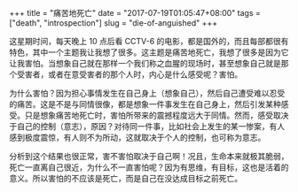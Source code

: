 +++
title = "痛苦地死亡"
date = "2017-07-19T01:05:47+08:00"
tags = ["death", "introspection"]
slug = "die-of-anguished"
+++

这星期时间，每天晚上 10 点后看 CCTV-6 的电影，都是国外的，而且每部都很有特色，其中一个主题我让我想了很多。这主题是痛苦地死亡，我想了很多是因为它让我害怕。当想象自己就在那样一个我们称之血腥的现场时，甚至想象自己就是那个受害者，或者在意受害者的那个人时，内心是什么感受呢？害怕。

为什么害怕？因为担心事情发生在自己身上（想象自己），然后自己遭受难以忍受的痛苦。这是不是与同情很像，都是想象一件事发生在自己身上，然后引发某种感受。只是想象痛苦地死亡时，害怕所带来的震撼程度远大于同情。然而，感受取决于自己的控制（意志），原因？对待同一件事，比如社会上发生的某一惨案，有人感到极度震惊，有人则不为所动，这就取决于个人的控制，也可称为意志。

分析到这个结果也很正常，害不害怕取决于自己啊！况且，生命本来就极其脆弱，死亡一直离自己很近，为什么不一直害怕呢？因为有思维，有目标，这也是活着的意义。所以害怕的不应该是死亡，而是自己在没达成目标之前死亡。
